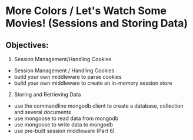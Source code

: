 # More Colors / Let's Watch Some Movies! (Sessions and Storing Data)

## Objectives: 

1. Session Management/Handling Cookies 
* Session Management / Handling Cookies 
* build your own middleware to parse cookies
* build your own middleware to create an in-memory session store


2. Storing and Retrieving Data 
* use the commandline mongodb client to create a database, collection and several documents
* use mongoose to read data from mongodb
* use mongoose to write data to mongodb
* use pre-built session middleware (Part 6)

